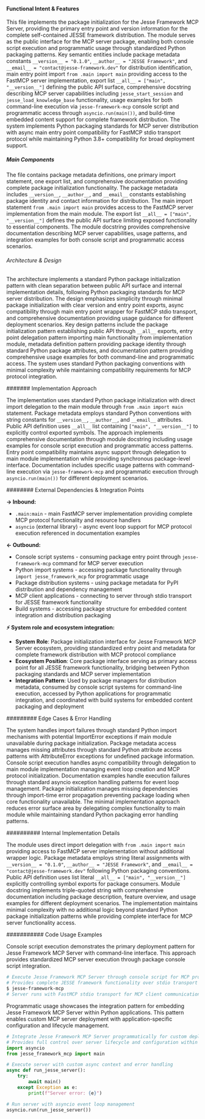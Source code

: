 <!-- CACHE_METADATA_START -->
<!-- Source File: {PROJECT_ROOT}/jesse-framework-mcp/jesse_framework_mcp/__init__.py -->
<!-- Cached On: 2025-07-05T14:45:38.106898 -->
<!-- Source Modified: 2025-06-27T17:32:29.571838 -->
<!-- Cache Version: 1.0 -->
<!-- CACHE_METADATA_END -->

#### Functional Intent & Features

This file implements the package initialization for the Jesse Framework MCP Server, providing the primary entry point and version information for the complete self-contained JESSE framework distribution. The module serves as the public interface for the MCP server package, enabling both console script execution and programmatic usage through standardized Python packaging patterns. Key semantic entities include package metadata constants `__version__ = "0.1.0"`, `__author__ = "JESSE Framework"`, and `__email__ = "contact@jesse-framework.dev"` for distribution identification, main entry point import `from .main import main` providing access to the FastMCP server implementation, export list `__all__ = ["main", "__version__"]` defining the public API surface, comprehensive docstring describing MCP server capabilities including `jesse_start_session` and `jesse_load_knowledge_base` functionality, usage examples for both command-line execution via `jesse-framework-mcp` console script and programmatic access through `asyncio.run(main())`, and build-time embedded content support for complete framework distribution. The system implements Python packaging standards for MCP server distribution with async main entry point compatibility for FastMCP stdio transport protocol while maintaining Python 3.8+ compatibility for broad deployment support.

##### Main Components

The file contains package metadata definitions, one primary import statement, one export list, and comprehensive documentation providing complete package initialization functionality. The package metadata includes `__version__`, `__author__`, and `__email__` constants establishing package identity and contact information for distribution. The main import statement `from .main import main` provides access to the FastMCP server implementation from the main module. The export list `__all__ = ["main", "__version__"]` defines the public API surface limiting exposed functionality to essential components. The module docstring provides comprehensive documentation describing MCP server capabilities, usage patterns, and integration examples for both console script and programmatic access scenarios.

###### Architecture & Design

The architecture implements a standard Python package initialization pattern with clean separation between public API surface and internal implementation details, following Python packaging standards for MCP server distribution. The design emphasizes simplicity through minimal package initialization with clear version and entry point exports, async compatibility through main entry point wrapper for FastMCP stdio transport, and comprehensive documentation providing usage guidance for different deployment scenarios. Key design patterns include the package initialization pattern establishing public API through `__all__` exports, entry point delegation pattern importing main functionality from implementation module, metadata definition pattern providing package identity through standard Python package attributes, and documentation pattern providing comprehensive usage examples for both command-line and programmatic access. The system uses standard Python packaging conventions with minimal complexity while maintaining compatibility requirements for MCP protocol integration.

####### Implementation Approach

The implementation uses standard Python package initialization with direct import delegation to the main module through `from .main import main` statement. Package metadata employs standard Python conventions with string constants for `__version__`, `__author__`, and `__email__` attributes. Public API definition uses `__all__` list containing `["main", "__version__"]` to explicitly control exported symbols. The approach implements comprehensive documentation through module docstring including usage examples for console script execution and programmatic access patterns. Entry point compatibility maintains async support through delegation to main module implementation while providing synchronous package-level interface. Documentation includes specific usage patterns with command-line execution via `jesse-framework-mcp` and programmatic execution through `asyncio.run(main())` for different deployment scenarios.

######## External Dependencies & Integration Points

**→ Inbound:**
- `.main:main` - main FastMCP server implementation providing complete MCP protocol functionality and resource handlers
- `asyncio` (external library) - async event loop support for MCP protocol execution referenced in documentation examples

**← Outbound:**
- Console script systems - consuming package entry point through `jesse-framework-mcp` command for MCP server execution
- Python import systems - accessing package functionality through `import jesse_framework_mcp` for programmatic usage
- Package distribution systems - using package metadata for PyPI distribution and dependency management
- MCP client applications - connecting to server through stdio transport for JESSE framework functionality
- Build systems - accessing package structure for embedded content integration and distribution packaging

**⚡ System role and ecosystem integration:**
- **System Role**: Package initialization interface for Jesse Framework MCP Server ecosystem, providing standardized entry point and metadata for complete framework distribution with MCP protocol compliance
- **Ecosystem Position**: Core package interface serving as primary access point for all JESSE framework functionality, bridging between Python packaging standards and MCP server implementation
- **Integration Pattern**: Used by package managers for distribution metadata, consumed by console script systems for command-line execution, accessed by Python applications for programmatic integration, and coordinated with build systems for embedded content packaging and deployment

######### Edge Cases & Error Handling

The system handles import failures through standard Python import mechanisms with potential ImportError exceptions if main module unavailable during package initialization. Package metadata access manages missing attributes through standard Python attribute access patterns with AttributeError exceptions for undefined package information. Console script execution handles async compatibility through delegation to main module implementation managing event loop creation and MCP protocol initialization. Documentation examples handle execution failures through standard asyncio exception handling patterns for event loop management. Package initialization manages missing dependencies through import-time error propagation preventing package loading when core functionality unavailable. The minimal implementation approach reduces error surface area by delegating complex functionality to main module while maintaining standard Python packaging error handling patterns.

########## Internal Implementation Details

The module uses direct import delegation with `from .main import main` providing access to FastMCP server implementation without additional wrapper logic. Package metadata employs string literal assignments with `__version__ = "0.1.0"`, `__author__ = "JESSE Framework"`, and `__email__ = "contact@jesse-framework.dev"` following Python packaging conventions. Public API definition uses list literal `__all__ = ["main", "__version__"]` explicitly controlling symbol exports for package consumers. Module docstring implements triple-quoted string with comprehensive documentation including package description, feature overview, and usage examples for different deployment scenarios. The implementation maintains minimal complexity with no additional logic beyond standard Python package initialization patterns while providing complete interface for MCP server functionality access.

########### Code Usage Examples

Console script execution demonstrates the primary deployment pattern for Jesse Framework MCP Server with command-line interface. This approach provides standardized MCP server execution through package console script integration.

```bash
# Execute Jesse Framework MCP Server through console script for MCP protocol communication
# Provides complete JESSE framework functionality over stdio transport
$ jesse-framework-mcp
# Server runs with FastMCP stdio transport for MCP client communication
```

Programmatic usage showcases the integration pattern for embedding Jesse Framework MCP Server within Python applications. This pattern enables custom MCP server deployment with application-specific configuration and lifecycle management.

```python
# Integrate Jesse Framework MCP Server programmatically for custom deployment scenarios
# Provides full control over server lifecycle and configuration within Python applications
import asyncio
from jesse_framework_mcp import main

# Execute server with custom async context and error handling
async def run_jesse_server():
    try:
        await main()
    except Exception as e:
        print(f"Server error: {e}")

# Run server with asyncio event loop management
asyncio.run(run_jesse_server())
```